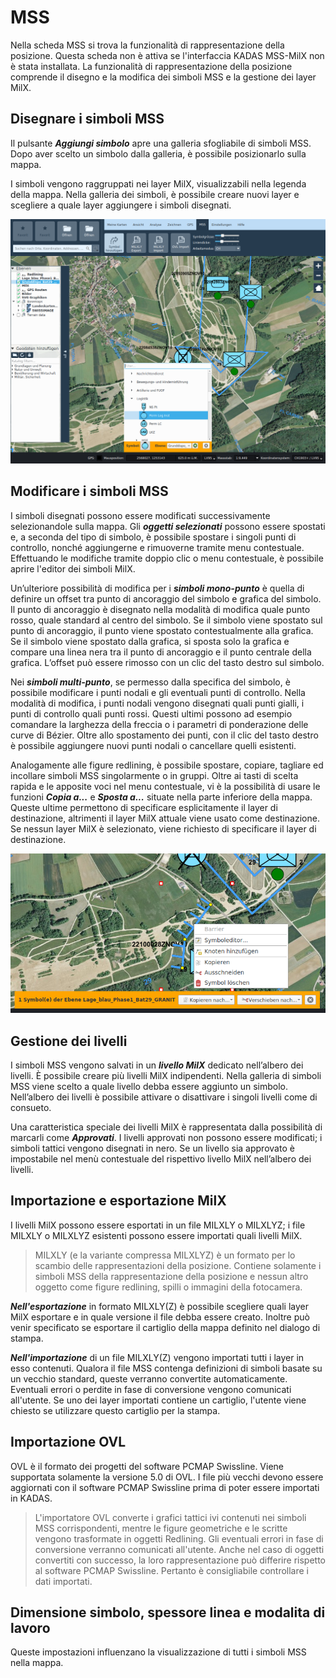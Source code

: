 <!-- WARNING: This file is autogenerated by csv2md.py -->
# MSS

Nella scheda MSS si trova la funzionalità di rappresentazione della posizione. Questa scheda non è attiva se l'interfaccia KADAS MSS-MilX non è stata installata. La funzionalità di rappresentazione della posizione comprende il disegno e la modifica dei simboli MSS e la gestione dei layer MilX.


## <a name="sec0"></a>Disegnare i simboli MSS

Il pulsante **_Aggiungi simbolo_** apre una galleria sfogliabile di simboli MSS. Dopo aver scelto un simbolo dalla galleria, è possibile posizionarlo sulla mappa.

I simboli vengono raggruppati nei layer MilX, visualizzabili nella legenda della mappa. Nella galleria dei simboli, è possibile creare nuovi layer e scegliere a quale layer aggiungere i simboli disegnati.

<img src="../media/image10.png" />

## <a name="sec1"></a>Modificare i simboli MSS

I simboli disegnati possono essere modificati successivamente selezionandole sulla mappa. Gli **_oggetti selezionati_** possono essere spostati e, a seconda del tipo di simbolo, è possi­bile spostare i singoli punti di controllo, nonché aggiungerne e rimuoverne tramite menu contestuale. Effet­tuando le modifiche tramite doppio clic o menu contestuale, è possibile aprire l'editor dei simboli MilX.

Un’ulteriore possibilità di modifica per i **_simboli mono-punto_** è quella di definire un offset tra punto di ancoraggio del simbolo e grafica del simbolo. Il punto di ancoraggio è disegnato nella modalità di modifica quale punto rosso, quale standard al centro del simbolo. Se il simbolo viene spostato sul punto di ancoraggio, il punto viene spostato contestualmente alla grafica. Se il simbolo viene spostato dalla grafica, si sposta solo la grafica e compare una linea nera tra il punto di ancoraggio e il punto centrale della grafica. L’offset può essere rimosso con un clic del tasto destro sul simbolo.

Nei **_simboli multi-punto_**, se permesso dalla specifica del simbolo, è possibile modificare i punti nodali e gli eventuali punti di controllo. Nella modalità di modifica, i punti nodali vengono disegnati quali punti gialli, i punti di controllo quali punti rossi. Questi ultimi possono ad esempio comandare la larghezza della freccia o i parametri di ponderazione delle curve di Bézier. Oltre allo spostamento dei punti, con il clic del tasto destro è possibile aggiungere nuovi punti nodali o cancellare quelli esistenti.

Analogamente alle figure redlining, è possibile spostare, copiare, tagliare ed incollare simboli MSS singolarmente o in gruppi. Oltre ai tasti di scelta rapida e le apposite voci nel menu contestuale, vi è la possibilità di usare le funzioni **_Copia a..._** e **_Sposta a..._** situate nella parte inferiore della mappa. Queste ultime permettono di specificare esplicitamente il layer di destinazione, altrimenti il layer MilX attuale viene usato come destinazione. Se nessun layer MilX è selezionato, viene richiesto di specificare il layer di destinazione.

<img src="../media/image11.png" />

## <a name="sec2"></a>Gestione dei livelli

I simboli MSS vengono salvati in un **_livello MilX_** dedicato nell’albero dei livelli. È possibile creare più livelli MilX indipendenti. Nella galleria di simboli MSS viene scelto a quale livello debba essere aggiunto un simbolo. Nell’albero dei livelli è possibile attivare o disattivare i singoli livelli come di consueto.

Una caratteristica speciale dei livelli MilX è rappresentata dalla possibilità di marcarli come **_Approvati_**. I livelli approvati non possono essere modificati; i simboli tattici vengono disegnati in nero. Se un livello sia approvato è impostabile nel menù contestuale del rispettivo livello MilX nell’albero dei livelli.


## <a name="sec3"></a>Importazione e esportazione MilX

I livelli MilX possono essere esportati in un file MILXLY o MILXLYZ; i file MILXLY o MILXLYZ esistenti possono essere importati quali livelli MilX. 
> MILXLY (e la variante compres­sa MILXLYZ) è un formato per lo scambio delle rappresentazioni della posizione. Contiene sola­mente i simboli MSS della rappresentazione della posizione e nessun altro oggetto come figure redlining, spilli o immagini della fotocamera.

**_Nell'esportazione_** in formato MILXLY(Z) è possibile scegliere quali layer MilX esportare e in quale versione il file debba essere creato. Inoltre può venir specificato se esportare il cartiglio della mappa definito nel dialogo di stampa.

**_Nell'importazione_** di un file MILXLY(Z) vengono importati tutti i layer in esso contenuti. Qualora il file MSS contenga definizioni di simboli basate su un vecchio standard, queste verranno convertite automaticamente. Eventuali errori o perdite in fase di conversione vengono comunicati all'utente. Se uno dei layer importati contiene un cartiglio, l'utente viene chiesto se utilizzare questo cartiglio per la stampa.

## <a name="sec4"></a>Importazione OVL

OVL è il formato dei progetti del software PCMAP Swissline. Viene supportata solamente la versione 5.0 di OVL. I file più vecchi devono essere aggiornati con il software PCMAP Swissline prima di poter essere importati in KADAS.

> L'importatore OVL converte i grafici tattici ivi contenuti nei simboli MSS corrispondenti, mentre le figu­re geometriche e le scritte vengono trasformate in oggetti Redlining. Gli eventuali errori in fase di conversione verranno comunicati all'utente. Anche nel caso di oggetti convertiti con successo, la loro rappresentazione può differire rispetto al software PCMAP Swissline. Pertanto è consigliabile control­lare i dati importati.


## <a name="sec5"></a>Dimensione simbolo, spessore linea e modalita di lavoro

Queste impostazioni influenzano la visualizzazione di tutti i simboli MSS nella mappa.

